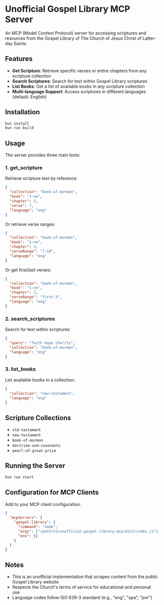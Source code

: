 # Unofficial Gospel Library MCP Server

An MCP (Model Context Protocol) server for accessing scriptures and resources from the Gospel Library of The Church of Jesus Christ of Latter-day Saints.

## Features

- **Get Scripture**: Retrieve specific verses or entire chapters from any scripture collection
- **Search Scriptures**: Search for text within Gospel Library scriptures  
- **List Books**: Get a list of available books in any scripture collection
- **Multi-language Support**: Access scriptures in different languages (default: English)

## Installation

```bash
bun install
bun run build
```

## Usage

The server provides three main tools:

### 1. get_scripture
Retrieve scripture text by reference:

```json
{
  "collection": "book-of-mormon",
  "book": "1-ne",
  "chapter": 3,
  "verse": 7,
  "language": "eng"
}
```

Or retrieve verse ranges:
```json
{
  "collection": "book-of-mormon", 
  "book": "1-ne",
  "chapter": 3,
  "verseRange": "7-10",
  "language": "eng"
}
```

Or get first/last verses:
```json
{
  "collection": "book-of-mormon",
  "book": "1-ne", 
  "chapter": 3,
  "verseRange": "first:3",
  "language": "eng"
}
```

### 2. search_scriptures
Search for text within scriptures:

```json
{
  "query": "faith hope charity",
  "collection": "book-of-mormon",
  "language": "eng"
}
```

### 3. list_books
List available books in a collection:

```json
{
  "collection": "new-testament",
  "language": "eng"
}
```

## Scripture Collections

- `old-testament`
- `new-testament`
- `book-of-mormon`
- `doctrine-and-covenants`
- `pearl-of-great-price`

## Running the Server

```bash
bun run start
```

## Configuration for MCP Clients

Add to your MCP client configuration:

```json
{
  "mcpServers": {
    "gospel-library": {
      "command": "node",
      "args": ["/path/to/unofficial-gospel-library-mcp/dist/index.js"],
      "env": {}
    }
  }
}
```

## Notes

- This is an unofficial implementation that scrapes content from the public Gospel Library website
- Respects the Church's terms of service for educational and personal use
- Language codes follow ISO 639-3 standard (e.g., "eng", "spa", "por")